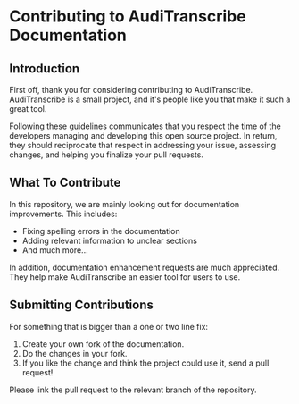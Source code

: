 # Contributing to AudiTranscribe Documentation

## Introduction

First off, thank you for considering contributing to AudiTranscribe. AudiTranscribe is a small project, and it's people
like you that make it such a great tool.

Following these guidelines communicates that you respect the time of the developers managing and developing this open
source project. In return, they should reciprocate that respect in addressing your issue, assessing changes, and helping
you finalize your pull requests.

## What To Contribute

In this repository, we are mainly looking out for documentation improvements. This includes:
- Fixing spelling errors in the documentation
- Adding relevant information to unclear sections
- And much more...

In addition, documentation enhancement requests are much appreciated. They help make AudiTranscribe an easier tool for users to use.

## Submitting Contributions

For something that is bigger than a one or two line fix:

1. Create your own fork of the documentation.
2. Do the changes in your fork.
3. If you like the change and think the project could use it, send a pull request!

Please link the pull request to the relevant branch of the repository.
